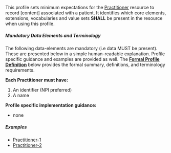 This profile sets minimum expectations for the [Practitioner] resource to record [content] associated with a patient. It identifies which core elements, extensions, vocabularies and value sets **SHALL** be present in the resource when using this profile.


##### Mandatory Data Elements and Terminology


The following data-elements are mandatory (i.e data MUST be present). These are presented below in a simple human-readable explanation.  Profile specific guidance and examples are provided as well.  The [**Formal Profile Definition**](#profile) below provides the  formal summary, definitions, and  terminology requirements.  

**Each Practitioner must have:**

1.  An identifier (NPI preferred)
1.  A name

**Profile specific implementation guidance:**

* none

[Practitioner]: http://build.fhir.org/practitioner.html

##### Examples

- [Practitioner-1](Practitioner-example-practitioner-1.html)
- [Practitioner-2](Practitioner-example-practitioner-2.html)
